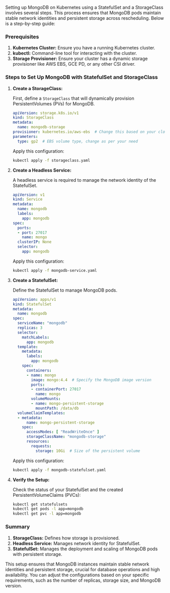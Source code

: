 Setting up MongoDB on Kubernetes using a StatefulSet and a StorageClass involves several steps. This process ensures that MongoDB pods maintain stable network identities and persistent storage across rescheduling. Below is a step-by-step guide:

### Prerequisites

1. **Kubernetes Cluster:** Ensure you have a running Kubernetes cluster.
2. **kubectl:** Command-line tool for interacting with the cluster.
3. **Storage Provisioner:** Ensure your cluster has a dynamic storage provisioner like AWS EBS, GCE PD, or any other CSI driver.

### Steps to Set Up MongoDB with StatefulSet and StorageClass

1. **Create a StorageClass:**

   First, define a `StorageClass` that will dynamically provision PersistentVolumes (PVs) for MongoDB.

   ```yaml
   apiVersion: storage.k8s.io/v1
   kind: StorageClass
   metadata:
     name: mongodb-storage
   provisioner: kubernetes.io/aws-ebs  # Change this based on your cloud provider
   parameters:
     type: gp2  # EBS volume type, change as per your need
   ```

   Apply this configuration:

   ```bash
   kubectl apply -f storageclass.yaml
   ```

2. **Create a Headless Service:**

   A headless service is required to manage the network identity of the StatefulSet.

   ```yaml
   apiVersion: v1
   kind: Service
   metadata:
     name: mongodb
     labels:
       app: mongodb
   spec:
     ports:
     - port: 27017
       name: mongo
     clusterIP: None
     selector:
       app: mongodb
   ```

   Apply this configuration:

   ```bash
   kubectl apply -f mongodb-service.yaml
   ```

3. **Create a StatefulSet:**

   Define the StatefulSet to manage MongoDB pods.

   ```yaml
   apiVersion: apps/v1
   kind: StatefulSet
   metadata:
     name: mongodb
   spec:
     serviceName: "mongodb"
     replicas: 3
     selector:
       matchLabels:
         app: mongodb
     template:
       metadata:
         labels:
           app: mongodb
       spec:
         containers:
         - name: mongo
           image: mongo:4.4  # Specify the MongoDB image version
           ports:
           - containerPort: 27017
             name: mongo
           volumeMounts:
           - name: mongo-persistent-storage
             mountPath: /data/db
     volumeClaimTemplates:
     - metadata:
         name: mongo-persistent-storage
       spec:
         accessModes: [ "ReadWriteOnce" ]
         storageClassName: "mongodb-storage"
         resources:
           requests:
             storage: 10Gi  # Size of the persistent volume
   ```

   Apply this configuration:

   ```bash
   kubectl apply -f mongodb-statefulset.yaml
   ```

4. **Verify the Setup:**

   Check the status of your StatefulSet and the created PersistentVolumeClaims (PVCs):

   ```bash
   kubectl get statefulsets
   kubectl get pods -l app=mongodb
   kubectl get pvc -l app=mongodb
   ```

### Summary

1. **StorageClass:** Defines how storage is provisioned.
2. **Headless Service:** Manages network identity for StatefulSet.
3. **StatefulSet:** Manages the deployment and scaling of MongoDB pods with persistent storage.

This setup ensures that MongoDB instances maintain stable network identities and persistent storage, crucial for database operations and high availability. You can adjust the configurations based on your specific requirements, such as the number of replicas, storage size, and MongoDB version.
